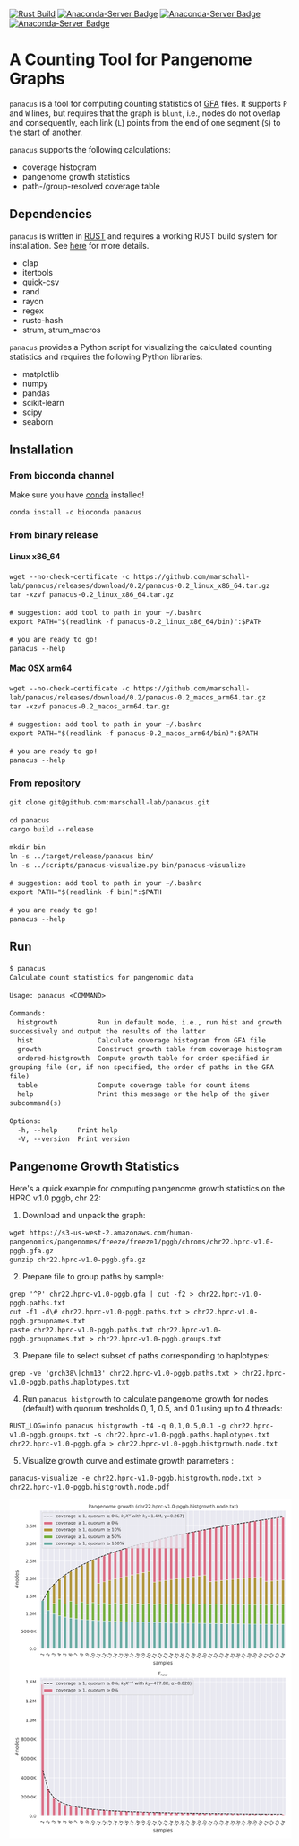 [![Rust Build](https://github.com/marschall-lab/panacus/actions/workflows/rust_build.yml/badge.svg)](https://github.com/marschall-lab/panacus/actions/workflows/rust_build.yml) [![Anaconda-Server Badge](https://anaconda.org/bioconda/panacus/badges/version.svg)](https://conda.anaconda.org/bioconda) [![Anaconda-Server Badge](https://anaconda.org/bioconda/panacus/badges/platforms.svg)](https://anaconda.org/bioconda/panacus) [![Anaconda-Server Badge](https://anaconda.org/bioconda/panacus/badges/license.svg)](https://anaconda.org/bioconda/panacus)

# A Counting Tool for Pangenome Graphs

`panacus` is a tool for computing counting statistics of [GFA](https://github.com/GFA-spec/GFA-spec/blob/master/GFA1.md) files. It supports `P` and
`W` lines, but requires that the graph is `blunt`, i.e., nodes do not overlap and consequently, each link (`L`) points from the end of one segment
(`S`) to the start of another.

`panacus` supports the following calculations:

- coverage histogram
- pangenome growth statistics
- path-/group-resolved coverage table

## Dependencies

`panacus` is written in [RUST](https://www.rust-lang.org/) and requires a working RUST build system for installation. See [here](https://www.rust-lang.org/tools/install) for more details.

- clap
- itertools
- quick-csv
- rand
- rayon
- regex
- rustc-hash
- strum, strum_macros

`panacus` provides a Python script for visualizing the calculated counting statistics and requires the following Python libraries:

- matplotlib
- numpy
- pandas
- scikit-learn
- scipy
- seaborn

## Installation

### From bioconda channel

Make sure you have [conda](https://conda.io) installed!

```shell
conda install -c bioconda panacus
```

### From binary release 
#### Linux x86\_64
```shell
wget --no-check-certificate -c https://github.com/marschall-lab/panacus/releases/download/0.2/panacus-0.2_linux_x86_64.tar.gz
tar -xzvf panacus-0.2_linux_x86_64.tar.gz

# suggestion: add tool to path in your ~/.bashrc
export PATH="$(readlink -f panacus-0.2_linux_x86_64/bin)":$PATH

# you are ready to go! 
panacus --help
```

#### Mac OSX arm64
```shell
wget --no-check-certificate -c https://github.com/marschall-lab/panacus/releases/download/0.2/panacus-0.2_macos_arm64.tar.gz
tar -xzvf panacus-0.2_macos_arm64.tar.gz

# suggestion: add tool to path in your ~/.bashrc
export PATH="$(readlink -f panacus-0.2_macos_arm64/bin)":$PATH

# you are ready to go! 
panacus --help
```

### From repository
```shell
git clone git@github.com:marschall-lab/panacus.git

cd panacus
cargo build --release

mkdir bin
ln -s ../target/release/panacus bin/
ln -s ../scripts/panacus-visualize.py bin/panacus-visualize

# suggestion: add tool to path in your ~/.bashrc
export PATH="$(readlink -f bin)":$PATH

# you are ready to go! 
panacus --help

```

## Run

```console
$ panacus
Calculate count statistics for pangenomic data

Usage: panacus <COMMAND>

Commands:
  histgrowth          Run in default mode, i.e., run hist and growth successively and output the results of the latter
  hist                Calculate coverage histogram from GFA file
  growth              Construct growth table from coverage histogram
  ordered-histgrowth  Compute growth table for order specified in grouping file (or, if non specified, the order of paths in the GFA file)
  table               Compute coverage table for count items
  help                Print this message or the help of the given subcommand(s)

Options:
  -h, --help     Print help
  -V, --version  Print version
```

## Pangenome Growth Statistics

Here's a quick example for computing pangenome growth statistics on the HPRC v.1.0 pggb, chr 22: 

1. Download and unpack the graph:
```shell
wget https://s3-us-west-2.amazonaws.com/human-pangenomics/pangenomes/freeze/freeze1/pggb/chroms/chr22.hprc-v1.0-pggb.gfa.gz
gunzip chr22.hprc-v1.0-pggb.gfa.gz
```
2. Prepare file to group paths by sample:
```shell
grep '^P' chr22.hprc-v1.0-pggb.gfa | cut -f2 > chr22.hprc-v1.0-pggb.paths.txt
cut -f1 -d\# chr22.hprc-v1.0-pggb.paths.txt > chr22.hprc-v1.0-pggb.groupnames.txt
paste chr22.hprc-v1.0-pggb.paths.txt chr22.hprc-v1.0-pggb.groupnames.txt > chr22.hprc-v1.0-pggb.groups.txt
```
3. Prepare file to select subset of paths corresponding to haplotypes:
```shell
grep -ve 'grch38\|chm13' chr22.hprc-v1.0-pggb.paths.txt > chr22.hprc-v1.0-pggb.paths.haplotypes.txt
```
4. Run `panacus histgrowth` to calculate pangenome growth for nodes (default) with quorum tresholds 0, 1, 0.5, and 0.1 using up to 4 threads:
```shell
RUST_LOG=info panacus histgrowth -t4 -q 0,1,0.5,0.1 -g chr22.hprc-v1.0-pggb.groups.txt -s chr22.hprc-v1.0-pggb.paths.haplotypes.txt chr22.hprc-v1.0-pggb.gfa > chr22.hprc-v1.0-pggb.histgrowth.node.txt
```
5. Visualize growth curve and estimate growth parameters :
```shell
panacus-visualize -e chr22.hprc-v1.0-pggb.histgrowth.node.txt > chr22.hprc-v1.0-pggb.histgrowth.node.pdf
```

![ nodes in hprc-v1.0-pggb.gfa](docs/chr22.hprc-v1.0-pggb.histgrowth.node.png?raw=true "pangenome growth statistics on the HPRC v.1.0 pggb, chr 22")

